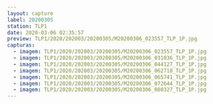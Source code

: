```yaml
---
layout: capture
label: 20200305
station: TLP1
date: 2020-03-06 02:35:57
preview: TLP1/2020/202003/20200305/M20200306_023557_TLP_1P.jpg
capturas:
  - imagem: TLP1/2020/202003/20200305/M20200306_023557_TLP_1P.jpg
  - imagem: TLP1/2020/202003/20200305/M20200306_031036_TLP_1P.jpg
  - imagem: TLP1/2020/202003/20200305/M20200306_044127_TLP_1P.jpg
  - imagem: TLP1/2020/202003/20200305/M20200306_062718_TLP_1P.jpg
  - imagem: TLP1/2020/202003/20200305/M20200306_065741_TLP_1P.jpg
  - imagem: TLP1/2020/202003/20200305/M20200306_072644_TLP_1P.jpg
  - imagem: TLP1/2020/202003/20200305/M20200306_080327_TLP_1P.jpg
---
```

